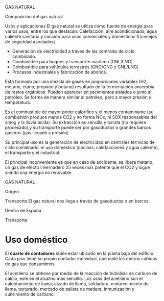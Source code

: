 GAS NATURAL

Composición del gas natural

Usos y aplicaciones
El gas natural se utiliza como fuente de energía para varios usos, entre los que destacan:
Calefacción, aire acondicionado, agua caliente sanitaria y cocción para usos comerciales y domésticos (Consejos de seguridad asociados).

- Generación de electricidad a través de las centrales de ciclo combinado.
- Combustible para buques y transporte marítimo (GNL/LNG).
- Combustible para vehículos terrestres (GNC/CNG y GNL/LNG) 
- Procesos industriales y fabricación de abonos.

Está formado por una mezcla de gases en proporciones variables (H2, metano, etano, propano y butano) resultado de la fermentación anaerobia de restos orgánicos. Pueden aparecer en yacimientos aislados o junto al petróleo. Se forma de manera similar al petróleo, pero a mayor presión y temperatura.

Es el combustible de mayor poder calorífico y el menos contaminante (su combustión produce menos CO2 y no forma NOx, ni SOX responsables del smog y la lluvia ácida).
Su extracción es sencilla y barata (no requiere procesado) y su transporte puede ser por gasoductos o grandes barcos gaseros (gas licuado a presión)

Su principal uso es la generación de electricidad en centrales térmicas de ciclo combinado, el uso doméstico (cocinas, calefacciones y agua caliente), el transporte y el industrial. 

El principal inconveniente es que en caso de accidente, se libera metano, un gas de efecto invernadero 25 veces más potente que el CO2 y sigue siendo una energía no renovable.

GAS NATURAL

Origen

Transporte
El gas natural nos llega a través de gasoductos o en barcos.

Dentro de España

Transporte

# Uso doméstico

El **cuarto de contadores** suele estar ubicado en la planta baja del edificio.
Cada piso tiene su propio contador individual, que mide los metros cúbicos de gas que consumimos.


El acetileno se obtiene por medio de la reacción de hidrólisis de carburo de calcio, este es el alcalino más sencillo.
Los usos del acetileno son el calentamiento de llama, alzado de llama, soldadura, endurecimiento de llama, texturado, mercado de pallets de madera, inmunización y cubrimiento de carbono.